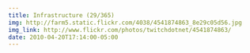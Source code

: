 ```yaml
---
title: Infrastructure (29/365) 
img: http://farm5.static.flickr.com/4038/4541874863_8e29c05d56.jpg 
img_link: http://www.flickr.com/photos/twitchdotnet/4541874863/ 
date: 2010-04-20T17:14:00-05:00 
---
```

